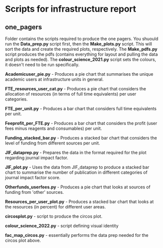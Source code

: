 # Scripts for infrastructure report

## one_pagers

Folder contains the scripts required to produce the one pagers. You shuould run the **Data_prep.py** script first, then the **Make_plots.py** script. This will sort the data and create the required plots, respectively. The **Make_pdfs.py** script produces the pdfs (contains everything for layout and pulling the data and plots as needed). The **colour_science_2021.py** script sets the colours, it doesn't need to be run specifically.

**Academicuser_pie.py** - Produces a pie chart that summarises the unique academic users at infrastructure units in general.

**FTE_resources_user_cat.py** - Produces a pie chart that considers the allocation of resources (in terms of full time equivalents) per user categories.

**FTE_per_unit.py** - Produces a bar chart that considers full time equivalents per unit.

**Feeprofit_per_FTE.py** - Produces a bar chart that considers the profit (user fees minus reagents and consumables) per unit.

**Funding_stacked_bar.py** - Produces a stacked bar chart that considers the level of funding from different sources per unit.

**JIF_dataprep.py** - Prepares the data in the format required for the plot regarding journal impact factor.

**JIF_plot.py** - Uses the data from JIF_dataprep to produce a stacked bar chart to summarise the number of publication in different categories of journal impact factor score.

**Otherfunds_userfees.py** - Produces a pie chart that looks at sources of funding from 'other' sources.

**Resources_per_user_plot.py** - Produces a stacked bar chart that looks at the resources (in percent) for different user areas.

**circosplot.py** - script to produce the circos plot.

**colour_science_2022.py** - script defining visual identity 

**fac_map_circos.py** - essentially performs the data prep needed for the circos plot above.